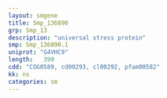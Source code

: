 ```yaml
---
layout: smgene
title: Smp_136890
grp: Smp_13
description: "universal stress protein"
smp: Smp_136890.1
uniprot: "G4VHC9"
length:   399
cdd: "COG0589, cd00293, cl00292, pfam00582"
kk: ns
categories: sm
---
```

